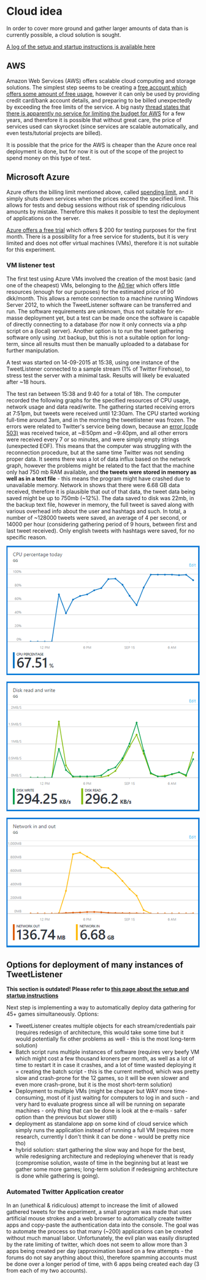 # Cloud idea

In order to cover more ground and gather larger amounts of data than is currently possible, a cloud solution is sought.

[A log of the setup and startup instructions is available here](setuplog.md)

## AWS

Amazon Web Services (AWS) offers scalable cloud computing and storage solutions. The simplest step seems to be creating a [free account which offers some amount of free usage](http://aws.amazon.com/free/), however it can only be used by providing credit card/bank account details, and preparing to be billed unexpectedly by exceeding the free limits of the service. A big nasty [thread states that there is apparently no service for limiting the budget for AWS](https://forums.aws.amazon.com/thread.jspa?threadID=58127) for a few years, and therefore it is possible that without great care, the price of services used can skyrocket (since services are scalable automatically, and even tests/tutorial projects are billed).

It is possible that the price for the AWS is cheaper than the Azure once real deployment is done, but for now it is out of the scope of the project to spend money on this type of test.

## Microsoft Azure

Azure offers the billing limit mentioned above, called [spending limit](http://azure.microsoft.com/en-us/pricing/spending-limits/), and it simply shuts down services when the prices exceed the specified limit. This allows for tests and debug sessions without risk of spending ridiculous amounts by mistake. Therefore this makes it possible to test the deployment of applications on the server.

[Azure offers a free trial](https://azure.microsoft.com/en-us/pricing/free-trial/) which offers $ 200 for testing purposes for the first month. There is a possibility for a free service for students, but it is very limited and does not offer virtual machines (VMs), therefore it is not suitable for this experiment.

### VM listener test
The first test using Azure VMs involved the creation of the most basic (and one of the cheapest) VMs, belonging to the [A0 tier](http://azure.microsoft.com/en-us/pricing/details/virtual-machines/) which offers little resources (enough for our purposes) for the estimated price of 90 dkk/month. This allows a remote connection to a machine running Windows Server 2012, to which the TweetListener software can be transferred and run. The software requirements are unknown, thus not suitable for en-masse deployment yet, but a test can be made once the software is capable of directly connecting to a database (for now it only connects via a php script on a (local) server). Another option is to run the tweet gathering software only using .txt backup, but this is not a suitable option for long-term, since all results must then be manually uploaded to a database for further manipulation.

A test was started on 14-09-2015 at 15:38, using one instance of the TweetListener connected to a sample stream (1% of Twitter Firehose), to stress test the server with a minimal task. Results will likely be evaluated after ~18 hours. 

The test ran between 15:38 and 9:40 for a total of 18h. The computer recorded the following graphs for the specified resources of CPU usage, network usage and data read/write. The gathering started receiving errors at 7:51pm, but tweets were received until 12:30am. The CPU started working full-time around 3am, and in the morning the tweetlistener was frozen. The errors were related to Twitter's service being down, because an [error (code 503)](https://dev.twitter.com/overview/api/response-codes) was received twice, at ~8:50pm and ~9:40pm, and all other errors were received every 7 or so minutes, and were simply empty strings (unexpected EOF). This means that the computer was struggling with the reconnection procedure, but at the same time Twitter was not sending proper data. It seems there was a lot of data influx based on the network graph, however the problems might be related to the fact that the machine only had 750 mb RAM available, and **the tweets were stored in memory as well as in a text file** - this means the program might have crashed due to unavailable memory. Network in shows that there were 6.68 GB data received, therefore it is plausible that out of that data, the tweet data being saved might be up to 750mb (~12%). The data saved to disk was 22mb, in the backup text file, however in memory, the full tweet is saved along with various overhead info about the user and hashtags and such. In total, a number of ~128000 tweets were saved, an average of 4 per second, or 14000 per hour (considering gathering period of 9 hours, between first and last tweet received). Only english tweets with hashtags were saved, for no specific reason.

![CPU usage](test1/cpupercentage.png)

![Disk read/write](test1/diskwriteusage.png)

![Network in/out](test1/networkinout.png)

## Options for deployment of many instances of TweetListener

**This section is outdated! Please refer to [this page about the setup and startup instructions](setuplog.md)**

Next step is implementing a way to automatically deploy data gathering for 45+ games simultaneously. Options:
- TweetListener creates multiple objects for each stream/credentials pair (requires redesign of architecture, this would take some time but it would potentially fix other problems as well - this is the most long-term solution)
- Batch script runs multiple instances of software (requires very beefy VM which might cost a few thousand kroners per month, as well as a lot of time to restart it in case it crashes, and a lot of time wasted deploying it = creating the batch script - this is the current method, which was pretty slow and crash-prone for the 12 games, so it will be even slower and even more crash-prone, but it is the most short-term solution)
- Deployment to multiple VMs (might be cheaper but WAY more time-consuming, most of it just waiting for computers to log in and such - and very hard to evaluate progress since all will be running on separate machines - only thing that can be done is look at the e-mails - safer option than the previous but slower still)
- deployment as standalone app on some kind of cloud service which simply runs the application instead of running a full VM (requires more research, currently I don't think it can be done - would be pretty nice tho)
- hybrid solution: start gathering the slow way and hope for the best, while redesigning architecture and redeploying whenever that is ready (compromise solution, waste of time in the beginning but at least we gather some more games; long-term solution if redesigning architecture is done while gathering is going).

### Automated Twitter Application creator

In an (unethical & ridiculous) attempt to increase the limit of allowed gathered tweets for the experiment, a small program was made that uses artificial mouse strokes and a web browser to automatically create twitter apps and copy-paste the authentication data into the console. The goal was to automate the process so that many (~200) applications can be created without much manual labor. Unfortunately, the evil plan was easily disrupted by the rate limiting of twitter, which does not seem to allow more than 3 apps being created per day (approximation based on a few attempts - the forums do not say anything about this), therefore spamming accounts must be done over a longer period of time, with 6 apps being created each day (3 from each of my two accounts).

